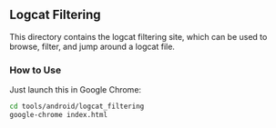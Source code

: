 ## Logcat Filtering

This directory contains the logcat filtering site, which can be used to
browse, filter, and jump around a logcat file.

### How to Use

Just launch this in Google Chrome:

```bash
cd tools/android/logcat_filtering
google-chrome index.html
```
